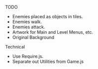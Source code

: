 TODO

- Enemies placed as objects in tiles.
- Enemies walk.
- Enemies attack.
- Artwork for Main and Level Menus, etc.
- Original Background

Technical
- Use Require.js.
- Separate out Utilities from Game.js
